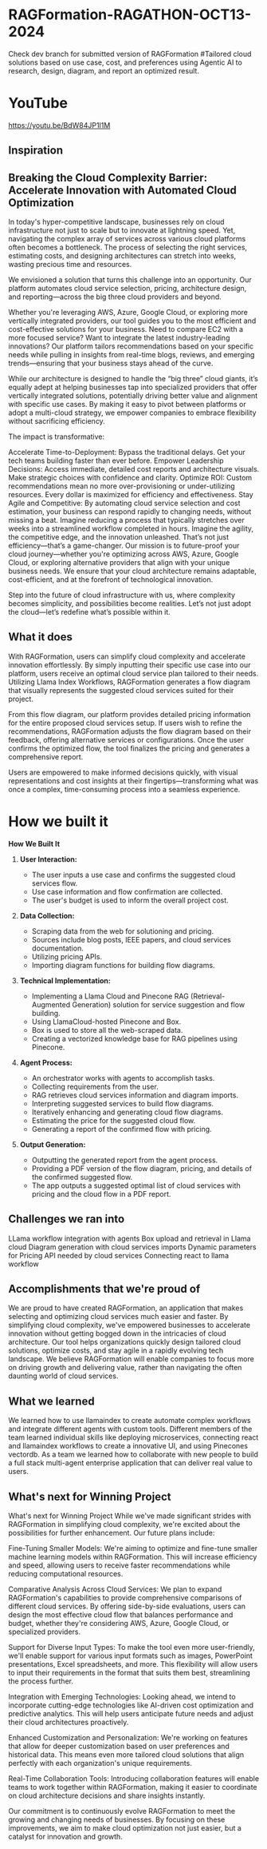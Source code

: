 # RAGFormation-RAGATHON-OCT13-2024

Check dev branch for submitted version of RAGFormation
#Tailored cloud solutions based on use case, cost, and preferences using Agentic AI to research, design, diagram, and report an optimized result.

# YouTube
https://youtu.be/BdW84JP1I1M
## Inspiration
## Breaking the Cloud Complexity Barrier: Accelerate Innovation with Automated Cloud Optimization
In today's hyper-competitive landscape, businesses rely on cloud infrastructure not just to scale but to innovate at lightning speed. Yet, navigating the complex array of services across various cloud platforms often becomes a bottleneck. The process of selecting the right services, estimating costs, and designing architectures can stretch into weeks, wasting precious time and resources.

We envisioned a solution that turns this challenge into an opportunity. Our platform automates cloud service selection, pricing, architecture design, and reporting—across the big three cloud providers and beyond.

Whether you're leveraging AWS, Azure, Google Cloud, or exploring more vertically integrated providers, our tool guides you to the most efficient and cost-effective solutions for your business. Need to compare EC2 with a more focused service? Want to integrate the latest industry-leading innovations? Our platform tailors recommendations based on your specific needs while pulling in insights from real-time blogs, reviews, and emerging trends—ensuring that your business stays ahead of the curve.

While our architecture is designed to handle the “big three” cloud giants, it’s equally adept at helping businesses tap into specialized providers that offer vertically integrated solutions, potentially driving better value and alignment with specific use cases. By making it easy to pivot between platforms or adopt a multi-cloud strategy, we empower companies to embrace flexibility without sacrificing efficiency.

The impact is transformative:

Accelerate Time-to-Deployment: Bypass the traditional delays. Get your tech teams building faster than ever before.
Empower Leadership Decisions: Access immediate, detailed cost reports and architecture visuals. Make strategic choices with confidence and clarity.
Optimize ROI: Custom recommendations mean no more over-provisioning or under-utilizing resources. Every dollar is maximized for efficiency and effectiveness.
Stay Agile and Competitive: By automating cloud service selection and cost estimation, your business can respond rapidly to changing needs, without missing a beat.
Imagine reducing a process that typically stretches over weeks into a streamlined workflow completed in hours. Imagine the agility, the competitive edge, and the innovation unleashed. That’s not just efficiency—that’s a game-changer.
Our mission is to future-proof your cloud journey—whether you're optimizing across AWS, Azure, Google Cloud, or exploring alternative providers that align with your unique business needs. We ensure that your cloud architecture remains adaptable, cost-efficient, and at the forefront of technological innovation.

Step into the future of cloud infrastructure with us, where complexity becomes simplicity, and possibilities become realities. Let’s not just adopt the cloud—let’s redefine what’s possible within it.



## What it does
With RAGFormation, users can simplify cloud complexity and accelerate innovation effortlessly. By simply inputting their specific use case into our platform, users receive an optimal cloud service plan tailored to their needs. Utilizing Llama Index Workflows, RAGFormation generates a flow diagram that visually represents the suggested cloud services suited for their project.

From this flow diagram, our platform provides detailed pricing information for the entire proposed cloud services setup. If users wish to refine the recommendations, RAGFormation adjusts the flow diagram based on their feedback, offering alternative services or configurations. Once the user confirms the optimized flow, the tool finalizes the pricing and generates a comprehensive report.

Users are empowered to make informed decisions quickly, with visual representations and cost insights at their fingertips—transforming what was once a complex, time-consuming process into a seamless experience.

# How we built it


**How We Built It**

1. **User Interaction:**
   - The user inputs a use case and confirms the suggested cloud services flow.
   - Use case information and flow confirmation are collected.
   - The user's budget is used to inform the overall project cost.

2. **Data Collection:**
   - Scraping data from the web for solutioning and pricing.
   - Sources include blog posts, IEEE papers, and cloud services documentation.
   - Utilizing pricing APIs.
   - Importing diagram functions for building flow diagrams.

3. **Technical Implementation:**
   - Implementing a Llama Cloud and Pinecone RAG (Retrieval-Augmented Generation) solution for service suggestion and flow building.
   - Using LlamaCloud-hosted Pinecone and Box.
   - Box is used to store all the web-scraped data.
   - Creating a vectorized knowledge base for RAG pipelines using Pinecone.

4. **Agent Process:**
   - An orchestrator works with agents to accomplish tasks.
   - Collecting requirements from the user.
   - RAG retrieves cloud services information and diagram imports.
   - Interpreting suggested services to build flow diagrams.
   - Iteratively enhancing and generating cloud flow diagrams.
   - Estimating the price for the suggested cloud flow.
   - Generating a report of the confirmed flow with pricing.

5. **Output Generation:**
   - Outputting the generated report from the agent process.
   - Providing a PDF version of the flow diagram, pricing, and details of the confirmed suggested flow.
   - The app outputs a suggested optimal list of cloud services with pricing and the cloud flow in a PDF report.

## Challenges we ran into
LLama workflow integration with agents
Box upload and retrieval in Llama cloud
Diagram generation with cloud services imports
Dynamic parameters for Pricing API needed by cloud services
Connecting react to llama workflow

## Accomplishments that we're proud of
We are proud to have created RAGFormation, an application that makes selecting and optimizing cloud services much easier and faster. By simplifying cloud complexity, we've empowered businesses to accelerate innovation without getting bogged down in the intricacies of cloud architecture. Our tool helps organizations quickly design tailored cloud solutions, optimize costs, and stay agile in a rapidly evolving tech landscape. We believe RAGFormation will enable companies to focus more on driving growth and delivering value, rather than navigating the often daunting world of cloud services.

## What we learned 
We learned how to use llamaindex to create automate complex workflows and integrate different agents with custom tools. Different members of the team learned individual skills like deploying microservices, connecting react and llamaindex workflows to create a innovative UI, and using Pinecones vectordb. As a team we learned how to collaborate with new people to build a full stack multi-agent enterprise application that can deliver real value to users. 
## What's next for Winning Project
What's next for Winning Project
While we've made significant strides with RAGFormation in simplifying cloud complexity, we're excited about the possibilities for further enhancement. Our future plans include:

Fine-Tuning Smaller Models: We're aiming to optimize and fine-tune smaller machine learning models within RAGFormation. This will increase efficiency and speed, allowing users to receive faster recommendations while reducing computational resources.

Comparative Analysis Across Cloud Services: We plan to expand RAGFormation's capabilities to provide comprehensive comparisons of different cloud services. By offering side-by-side evaluations, users can design the most effective cloud flow that balances performance and budget, whether they're considering AWS, Azure, Google Cloud, or specialized providers.

Support for Diverse Input Types: To make the tool even more user-friendly, we'll enable support for various input formats such as images, PowerPoint presentations, Excel spreadsheets, and more. This flexibility will allow users to input their requirements in the format that suits them best, streamlining the process further.

Integration with Emerging Technologies: Looking ahead, we intend to incorporate cutting-edge technologies like AI-driven cost optimization and predictive analytics. This will help users anticipate future needs and adjust their cloud architectures proactively.

Enhanced Customization and Personalization: We're working on features that allow for deeper customization based on user preferences and historical data. This means even more tailored cloud solutions that align perfectly with each organization's unique requirements.

Real-Time Collaboration Tools: Introducing collaboration features will enable teams to work together within RAGFormation, making it easier to coordinate on cloud architecture decisions and share insights instantly.

Our commitment is to continuously evolve RAGFormation to meet the growing and changing needs of businesses. By focusing on these improvements, we aim to make cloud optimization not just easier, but a catalyst for innovation and growth.
